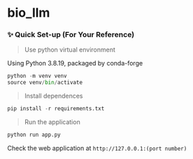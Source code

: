 # bio_llm

### ✨ Quick Set-up (For Your Reference)

> Use python virtual environment

Using Python 3.8.19, packaged by conda-forge

```python
python -m venv venv
source venv/bin/activate
```

> Install dependences

```python
pip install -r requirements.txt
```

> Run the application

```python
python run app.py
```
Check the web application at `http://127.0.0.1:(port number)`
